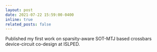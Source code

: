 ```yaml
---
layout: post
date: 2021-07-22 15:59:00-0400
inline: true
related_posts: false
---
```


Published my first work on sparsity-aware SOT-MTJ based crossbars device-circuit co-design at ISLPED.
